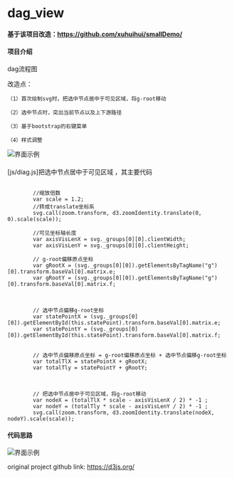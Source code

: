 # dag_view


#### 基于该项目改造：https://github.com/xuhuihui/smallDemo/

#### 项目介绍
dag流程图

  改造点：
  
    （1）首次绘制svg时，把选中节点居中于可见区域，将g-root移动
    
    （2）选中节点时，突出当前节点以及上下游路径
    
    （3）基于bootstrap的右键菜单
    
    （4）样式调整

![界面示例](https://raw.githubusercontent.com/wiki/zhanghuang03/dag_view/images/pic.jpg "界面示例")


#### 


[js/diag.js]把选中节点居中于可见区域 ，其主要代码



```

        //缩放倍数
        var scale = 1.2;
        //转成translate坐标系
        svg.call(zoom.transform, d3.zoomIdentity.translate(0, 0).scale(scale));

        //可见坐标轴长度
        var axisVisLenX = svg._groups[0][0].clientWidth;
        var axisVisLenY = svg._groups[0][0].clientHeight;

        // g-root偏移原点坐标
        var gRootX = (svg._groups[0][0]).getElementsByTagName("g")[0].transform.baseVal[0].matrix.e;
        var gRootY = (svg._groups[0][0]).getElementsByTagName("g")[0].transform.baseVal[0].matrix.f;



        // 选中节点偏移g-root坐标
        var statePointX = (svg._groups[0][0]).getElementById(this.statePoint).transform.baseVal[0].matrix.e;
        var statePointY = (svg._groups[0][0]).getElementById(this.statePoint).transform.baseVal[0].matrix.f;


        // 选中节点偏移原点坐标 = g-root偏移原点坐标 + 选中节点偏移g-root坐标
        var totalTlX = statePointX + gRootX;
        var totalTly = statePointY + gRootY;

         

        // 把选中节点居中于可见区域，将g-root移动
        var nodeX = (totalTlX * scale - axisVisLenX / 2) * -1 ;
        var nodeY = (totalTly * scale - axisVisLenY / 2) * -1 ;
        svg.call(zoom.transform, d3.zoomIdentity.translate(nodeX, nodeY).scale(scale));
```

#### 代码思路
![界面示例](https://raw.githubusercontent.com/wiki/zhanghuang03/dag_view/images/core.png "界面示例")

original project github link: https://d3js.org/
